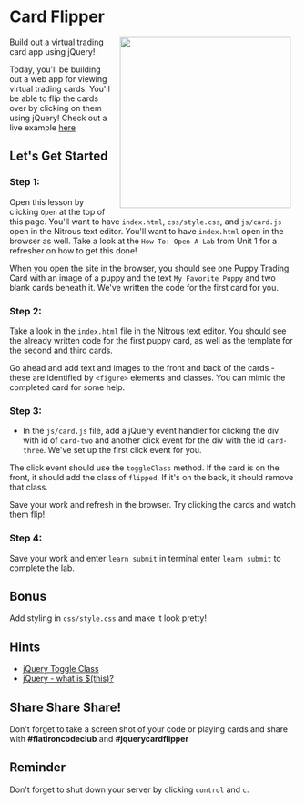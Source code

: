 # Card Flipper

<img src="https://s3.amazonaws.com/after-school-assets/cards.gif" hspace="10" align="right" width="300px">

Build out a virtual trading card app using jQuery! 

Today, you'll be building out a web app for viewing virtual trading cards. You'll be able to flip the cards over by clicking on them using jQuery! Check out a live example [here](http://learn-co-curriculum.github.io/hs-intro-to-web-development-jquery-card-flipper-to-do/)

## Let's Get Started

### Step 1:

Open this lesson by clicking `Open` at the top of this page. You'll want to have `index.html`, `css/style.css`, and `js/card.js` open in the Nitrous text editor. You'll want to have `index.html` open in the browser as well. Take a look at the `How To: Open A Lab` from Unit 1 for a refresher on how to get this done! 

When you open the site in the browser, you should see one Puppy Trading Card with an image of a puppy and the text `My Favorite Puppy` and two blank cards beneath it. We've written the code for the first card for you.

### Step 2:

Take a look in the `index.html` file in the Nitrous text editor. You should see the already written code for the first puppy card, as well as the template for the second and third cards.

Go ahead and add text and images to the front and back of the cards - these are identified by `<figure>` elements and classes. You can mimic the completed card for some help.

### Step 3: 
+ In the `js/card.js` file, add a jQuery event handler for clicking the div with id of `card-two` and another click event for the div with the id `card-three`. We've set up the first click event for you.

The click event should use the `toggleClass` method. If the card is on the front, it should add the class of `flipped`. If it's on the back, it should remove that class.

Save your work and refresh in the browser. Try clicking the cards and watch them flip!

### Step 4:

Save your work and enter `learn submit` in terminal enter `learn submit` to complete the lab.
 

## Bonus
Add styling in `css/style.css` and make it look pretty!

## Hints
+ [jQuery Toggle Class](http://api.jquery.com/toggleclass/)
+ [jQuery - what is $(this)?](http://www.learningjquery.com/2007/08/what-is-this)


## Share Share Share!

Don't forget to take a screen shot of your code or playing cards and share with **\#flatironcodeclub** and **\#jquerycardflipper**

## Reminder

Don't forget to shut down your server by clicking `control` and `c`.
